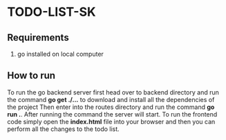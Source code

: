 ﻿# TODO-LIST-SK
## Requirements 
1. go installed on local computer

## How to run
To run the go backend server first head over to backend directory and run the command **go get ./...** to download and install all the dependencies of the project
Then enter into the routes directory and run the command **go run .**. After running the command the server will start.
To run the frontend code simply open the **index.html** file into your browser and then you can perform all the changes to the todo list.
